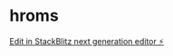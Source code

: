 # hroms

[Edit in StackBlitz next generation editor ⚡️](https://stackblitz.com/~/github.com/freedak-wang/hroms)